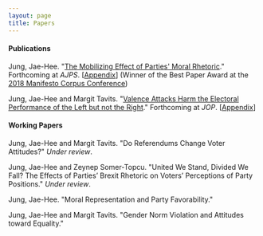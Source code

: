 ```yaml
---
layout: page
title: Papers
---
```


#### Publications

Jung, Jae-Hee. "[The Mobilizing Effect of Parties' Moral Rhetoric](https://www.dropbox.com/s/h5mauqw8c91mztb/Jung_moral_rhetoric.pdf?dl=0)." Forthcoming at _AJPS_. [[Appendix](https://www.dropbox.com/s/hyod66btludk1uj/Jung_moral_rhetoric_SI.pdf?dl=0)] (Winner of the Best Paper Award at the [2018 Manifesto Corpus Conference](https://manifesto-project.wzb.eu/conference-2018))

Jung, Jae-Hee and Margit Tavits. "[Valence Attacks Harm the Electoral Performance of the Left but not the Right](https://www.dropbox.com/s/anfwljcdolb2ub8/Jung_Tavits_valence_attacks.pdf?dl=0)." Forthcoming at _JOP_. [[Appendix](https://www.dropbox.com/s/dcben9ktll94ozw/Jung_Tavits_valence_attacks_OA.pdf?dl=0)]

#### Working Papers

Jung, Jae-Hee and Margit Tavits. "Do Referendums Change Voter Attitudes?" _Under review_.

Jung, Jae-Hee and Zeynep Somer-Topcu. "United We Stand, Divided We Fall? The Effects of Parties’ Brexit Rhetoric on Voters’ Perceptions of Party Positions." _Under review_.

Jung, Jae-Hee. "Moral Representation and Party Favorability."

Jung, Jae-Hee and Margit Tavits. "Gender Norm Violation and Attitudes toward Equality."
